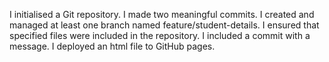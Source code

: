 I initialised a Git repository. I made two meaningful commits. I created and managed at least one branch named feature/student-details. I ensured that specified files were included in the repository. I included a commit with a message. I deployed an html file to GitHub pages.
